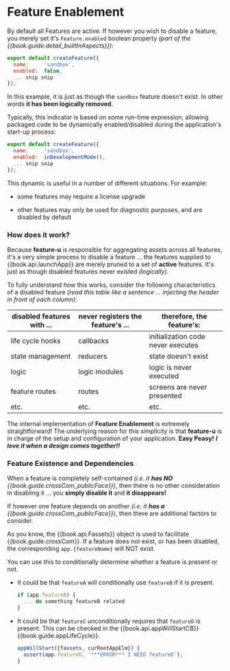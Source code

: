 # Feature Enablement

By default all Features are active.  If however you wish to disable a
feature, you merely set it's `Feature.enabled` boolean property _(part
of the {{book.guide.detail_builtInAspects}})_:

```js
export default createFeature({
  name:     'sandbox',
  enabled:  false,
  ... snip snip
});
```

In this example, it is just as though the `sandbox` feature doesn't
exist.  In other words **it has been logically removed**.

Typically, this indicator is based on some run-time expression,
allowing packaged code to be dynamically enabled/disabled during the
application's start-up process:

```js
export default createFeature({
  name:     'sandbox',
  enabled:  inDevelopmentMode(),
  ... snip snip
});
```

This dynamic is useful in a number of different situations. For
example:

- some features may require a license upgrade

- other features may only be used for diagnostic purposes, and are
  disabled by default


### How does it work?

Because **feature-u** is responsible for aggregating assets across all
features, it's a very simple process to disable a feature ... the
features supplied to {{book.api.launchApp}} are merely pruned to a set
of **active** features.  It's just as though disabled features never
existed _(logically)_.

To fully understand how this works, consider the following
characteristics of a disabled feature _(read this table like a
sentence ... injecting the header in front of each column)_:

disabled features with ... | never registers the feature's ... | therefore, the feature's:
---                        | ---                               | ---
life cycle hooks           | callbacks                         | initialization code never executes
state management           | reducers                          | state doesn't exist
logic                      | logic modules                     | logic is never executed
feature routes             | routes                            | screens are never presented
etc.                       | etc.                              | etc.

The internal implementation of **Feature Enablement** is extremely
straightforward!  The underlying reason for this simplicity is that
**feature-u** is in charge of the setup and configuration of your
application.  **Easy Peasy!** _**I love it when a design comes
together!!**_


### Feature Existence and Dependencies

When a feature is completely self-contained _(i.e. it **has NO**
{{book.guide.crossCom_publicFace}})_, then there is no other
consideration in disabling it ... you **simply disable it** and **it
disappears!**

If however one feature depends on another _(i.e. it **has a**
{{book.guide.crossCom_publicFace}})_, then there are additional
factors to consider.

As you know, the {{book.api.Fassets}} object is used to facilitate
{{book.guide.crossCom}}.  If a feature does not exist, or has been
disabled, the corresponding `app.{featureName}` will NOT exist.

You can use this to conditionally determine whether a feature is
present or not.

- It could be that `featureA` will conditionally use `featureB` if it
  is present.

  ```js
  if (app.featureB) {
    ... do something featureB related
  }
  ```

- It could be that `featureC` unconditionally requires that `featureD`
  is present.  This can be checked in the {{book.api.appWillStartCB}}
  {{book.guide.appLifeCycle}}.

  ```js
  appWillStart({fassets, curRootAppElm}) {
    assert(app.featureD, '***ERROR*** I NEED featureD');
  }
  ```
